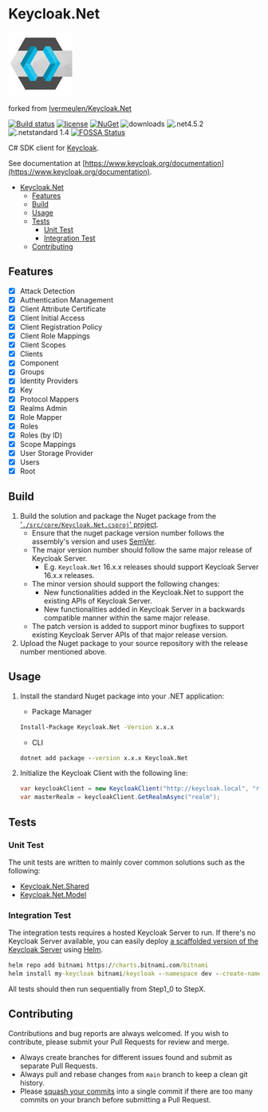 # Keycloak.Net

![Icon](./logo.jpg)

forked from [lvermeulen/Keycloak.Net](https://github.com/lvermeulen/Keycloak.Net)

[![Build status](https://ci.appveyor.com/api/projects/status/c9npduu2dp9ljlps?svg=true)](https://ci.appveyor.com/project/lvermeulen/keycloak-net)
[![license](https://img.shields.io/github/license/lvermeulen/Keycloak.Net.svg?maxAge=2592000)](https://github.com/lvermeulen/Keycloak.Net/blob/master/LICENSE)
[![NuGet](https://img.shields.io/nuget/v/Keycloak.Net.svg?maxAge=2592000)](https://www.nuget.org/packages/Keycloak.Net/)
![downloads](https://img.shields.io/nuget/dt/Keycloak.Net)
![.net4.5.2](https://img.shields.io/badge/.net-4.5.2-yellowgreen.svg)
![.netstandard 1.4](https://img.shields.io/badge/netstandard-1.4-yellowgreen.svg)
[![FOSSA Status](https://app.fossa.com/api/projects/custom%2B11767%2Fgithub.com%2Flvermeulen%2FKeycloak.Net.svg?type=shield)](https://app.fossa.com/projects/custom%2B11767%2Fgithub.com%2Flvermeulen%2FKeycloak.Net?ref=badge_shield)

C# SDK client for [Keycloak](https://www.keycloak.org/).

See documentation at [https://www.keycloak.org/documentation](https://www.keycloak.org/documentation).

- [Keycloak.Net](#keycloaknet)
  - [Features](#features)
  - [Build](#build)
  - [Usage](#usage)
  - [Tests](#tests)
    - [Unit Test](#unit-test)
    - [Integration Test](#integration-test)
  - [Contributing](#contributing)

## Features

- [X] Attack Detection
- [X] Authentication Management
- [X] Client Attribute Certificate
- [X] Client Initial Access
- [X] Client Registration Policy
- [X] Client Role Mappings
- [X] Client Scopes
- [X] Clients
- [X] Component
- [X] Groups
- [X] Identity Providers
- [X] Key
- [X] Protocol Mappers
- [X] Realms Admin
- [X] Role Mapper
- [X] Roles
- [X] Roles (by ID)
- [X] Scope Mappings
- [X] User Storage Provider
- [X] Users
- [X] Root

## Build

1. Build the solution and package the Nuget package from the ['`./src/core/Keycloak.Net.csproj`' project](./src/core).
   - Ensure that the nuget package version number follows the assembly's version and uses [SemVer](https://semver.org/).
   - The major version number should follow the same major release of Keycloak Server.
     - E.g. `Keycloak.Net` 16.x.x releases should support Keycloak Server 16.x.x releases.
   - The minor version should support the following changes:
     - New functionalities added in the Keycloak.Net to support the existing APIs of Keycloak Server.
     - New functionalities added in Keycloak Server in a backwards compatible manner within the same major release.
   - The patch version is added to support minor bugfixes to support existing Keycloak Server APIs of that major release version.
2. Upload the Nuget package to your source repository with the release number mentioned above.

## Usage

1. Install the standard Nuget package into your .NET application:
   - Package Manager

   ```cmd
   Install-Package Keycloak.Net -Version x.x.x
   ```

   - CLI

   ```cmd
   dotnet add package --version x.x.x Keycloak.Net
   ```

2. Initialize the Keycloak Client with the following line:

   ```csharp
   var keycloakClient = new KeycloakClient("http://keycloak.local", "realm", "admin-cli-client", "user", "password");
   var masterRealm = keycloakClient.GetRealmAsync("realm");
   ```

## Tests

### Unit Test

The unit tests are written to mainly cover common solutions such as the following:

- [Keycloak.Net.Shared](./src/shared)
- [Keycloak.Net.Model](./src/model)

### Integration Test

The integration tests requires a hosted Keycloak Server to run. If there's no Keycloak Server available, you can easily deploy [a scaffolded version of the Keycloak Server](./pipeline/helm/keycloak.yml) using [Helm](https://helm.sh/docs/).

``` cmd
helm repo add bitnami https://charts.bitnami.com/bitnami
helm install my-keycloak bitnami/keycloak --namespace dev --create-namespace -f keycloak.yml --atomic
```

All tests should then run sequentially from Step1_0 to StepX.

## Contributing

Contributions and bug reports are always welcomed. If you wish to contribute, please submit your Pull Requests for review and merge.

- Always create branches for different issues found and submit as separate Pull Requests.
- Always pull and rebase changes from `main` branch to keep a clean git history.
- Please [squash your commits](https://stackoverflow.com/a/50880042) into a single commit if there are too many commits on your branch before submitting a Pull Request.
